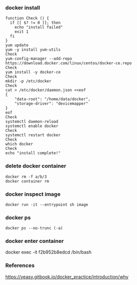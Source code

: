 
### docker install
```
function Check () {
  if [[ $? != 0 ]]; then
    echo "install failed"
    exit 1
  fi
}
yum update
yum -y install yum-utils
Check
yum-config-manager --add-repo https://download.docker.com/linux/centos/docker-ce.repo
Check
yum install -y docker-ce
Check
mkdir -p /etc/docker
Check
cat > /etc/docker/daemon.json <<eof
{ 
    "data-root": "/home/data/docker",
    "storage-driver": "devicemapper"
}
eof
Check
systemctl daemon-reload
systemctl enable docker
Check
systemctl restart docker
Check
which docker
Check
echo "install complete!"

```

### delete docker container
```
docker rm -f a/b/3
docker container rm
```

### docker inspect image
```
docker run -it --entrypoint sh image
```

### docker ps
```
docker ps --no-trunc (-a)
```

### docker enter container
docker exec -it f2b952b8edcd /bin/bash

### References
https://yeasy.gitbook.io/docker_practice/introduction/why
